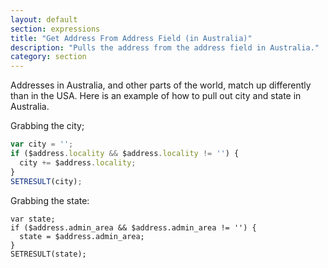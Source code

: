 ```yaml
---
layout: default
section: expressions
title: "Get Address From Address Field (in Australia)"
description: "Pulls the address from the address field in Australia."
category: section
---
```


Addresses in Australia, and other parts of the world, match up differently than in the USA. Here is an example of how to pull out city and state in Australia.

Grabbing the city;
```js
var city = '';
if ($address.locality && $address.locality != '') {
  city += $address.locality;
}
SETRESULT(city);
```

Grabbing the state:
```
var state;
if ($address.admin_area && $address.admin_area != '') {
  state = $address.admin_area;
}
SETRESULT(state);
```